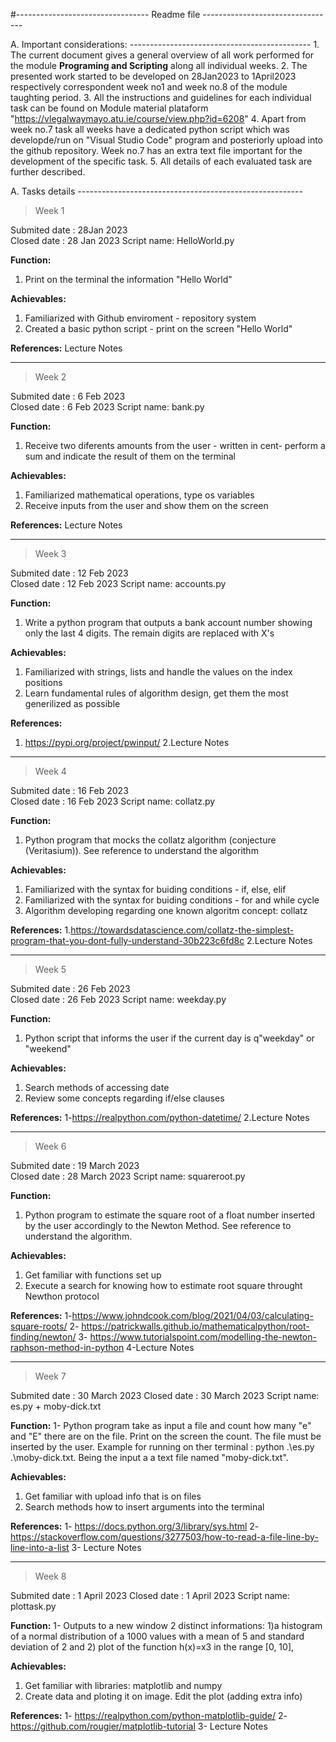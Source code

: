 
#--------------------------------- Readme file --------------------------------- 

A. Important considerations: ---------------------------------------------
    1. The current document gives a general overview of all work performed for the module **Programing and Scripting** along all individual weeks.
    2. The presented work started to be developed on 28Jan2023 to 1April2023 respectively correspondent week no1 and week no.8 of the module taughting period. 
    3. All the instructions and guidelines for each individual task can be found on Module material plataform "https://vlegalwaymayo.atu.ie/course/view.php?id=6208"
    4. Apart from week no.7 task all weeks have a dedicated python script which was developde/run  on "Visual Studio Code" program and posteriorly upload into the github repository. Week no.7 has an extra text file important for the development of the specific task. 
    5. All details of each evaluated task are further described. 



A. Tasks details --------------------------------------------------------


> Week 1

Submited date : 28Jan 2023 \
Closed date : 28 Jan 2023
Script name: HelloWorld.py

**Function:**
1. Print on the terminal the information "Hello World"

**Achievables:**
1. Familiarized with Github enviroment - repository system
2. Created a basic python script - print on the screen "Hello World"

**References:**
Lecture Notes

_______________________________________________________________________


> Week 2

Submited date : 6 Feb 2023 \
Closed date : 6 Feb 2023
Script name: bank.py

**Function:**
1. Receive two diferents amounts from the user - written in cent-  perform a sum and indicate the result of them on the terminal 

**Achievables:**
1. Familiarized mathematical operations, type os variables
2. Receive inputs from the user and show them on the screen

**References:**
Lecture Notes

  _______________________________________________________________________

 
 > Week 3

Submited date : 12 Feb 2023 \
Closed date : 12 Feb 2023
Script name: accounts.py

**Function:**
1. Write a python program that outputs a bank account number showing only the last 4 digits. The remain digits are replaced with X's

**Achievables:**
1. Familiarized with strings, lists and handle the values on the index positions
2. Learn fundamental rules of algorithm design, get them the most generilized as possible

**References:**
1. https://pypi.org/project/pwinput/
2.Lecture Notes


_______________________________________________________________________


> Week 4

Submited date : 16 Feb 2023 \
Closed date : 16 Feb 2023
Script name: collatz.py

**Function:**
1.  Python program that mocks the collatz algorithm (conjecture (Veritasium)). See reference to understand the algorithm

**Achievables:**
1. Familiarized with the syntax for buiding conditions - if, else, elif
2. Familiarized with the syntax for buiding conditions - for and while cycle
3. Algorithm developing regarding one known algoritm concept: collatz


**References:**
1.https://towardsdatascience.com/collatz-the-simplest-program-that-you-dont-fully-understand-30b223c6fd8c
2.Lecture Notes

______________________________________________________________________


> Week 5

Submited date : 26 Feb 2023 \
Closed date : 26 Feb 2023
Script name: weekday.py

**Function:**
1. Python script that informs the user if the current day is q"weekday" or "weekend"

**Achievables:**
1. Search methods of accessing date
2. Review some concepts regarding if/else clauses

**References:**
1-https://realpython.com/python-datetime/
2.Lecture Notes

_______________________________________________________________________


> Week 6

Submited date : 19 March 2023 \
Closed date : 28 March 2023
Script name: squareroot.py

**Function:**
1. Python program to estimate the square root of a float number inserted by the user accordingly to the Newton Method. See reference to understand the algorithm. 

**Achievables:**
1. Get familiar with functions set up
2. Execute a search for knowing how to estimate root square throught Newthon protocol

**References:**
1-https://www.johndcook.com/blog/2021/04/03/calculating-square-roots/
2- https://patrickwalls.github.io/mathematicalpython/root-finding/newton/
3- https://www.tutorialspoint.com/modelling-the-newton-raphson-method-in-python
4-Lecture Notes

_______________________________________________________________________


> Week 7

Submited date : 30 March 2023 
Closed date : 30 March 2023
Script name: es.py + moby-dick.txt

**Function:**
1- Python program take as input a file and count how many "e" and "E" there are on the file. Print on the screen the count. The file must be inserted by the user. Example for running on ther terminal : python .\es.py .\moby-dick.txt. Being the input a a text file named "moby-dick.txt". 


**Achievables:**
1. Get familiar with upload info that is on files
2. Search methods how to insert arguments into the terminal

**References:**
1- https://docs.python.org/3/library/sys.html
2-https://stackoverflow.com/questions/3277503/how-to-read-a-file-line-by-line-into-a-list
3- Lecture Notes


_______________________________________________________________________


> Week 8

Submited date : 1 April 2023
Closed date : 1 April 2023
Script name: plottask.py

**Function:**
1- Outputs to a new window 2 distinct informations: 1)a histogram of a normal distribution of a 1000 values with a mean of 5 and standard deviation of 2 and 
2)  plot of the function  h(x)=x3 in the range [0, 10], 

**Achievables:**
1. Get familiar with libraries: matplotlib and numpy
2. Create data and ploting it on image. Edit the plot  (adding extra info) 

**References:**
1- https://realpython.com/python-matplotlib-guide/
2- https://github.com/rougier/matplotlib-tutorial
3- Lecture Notes
